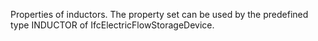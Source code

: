 Properties of inductors. The property set can be used by the predefined type INDUCTOR of IfcElectricFlowStorageDevice.

